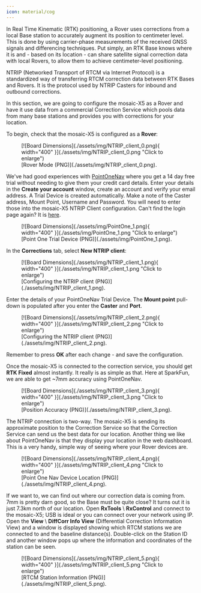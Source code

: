 ```yaml
---
icon: material/cog
---
```


In Real Time Kinematic (RTK) positioning, a Rover uses corrections from a local Base station to accurately augment its position to centimeter level. This is done by using carrier-phase measurements of the received GNSS signals and differencing techniques. Put simply, an RTK Base knows where it is and - based on its location - can share satellite signal correction data with local Rovers, to allow them to achieve centimeter-level positioning.

NTRIP (Networked Transport of RTCM via Internet Protocol) is a standardized way of transferring RTCM correction data between RTK Bases and Rovers. It is the protocol used by NTRIP Casters for inbound and outbound corrections.

In this section, we are going to configure the mosaic-X5 as a Rover and have it use data from a commercial Correction Service which pools data from many base stations and provides you with corrections for your location.

To begin, check that the mosaic-X5 is configured as a **Rover**:

<figure markdown>
[![Board Dimensions](./assets/img/NTRIP_client_0.png){ width="400" }](./assets/img/NTRIP_client_0.png "Click to enlarge")
<figcaption markdown>
[Rover Mode (PNG)](./assets/img/NTRIP_client_0.png).
</figcaption>
</figure>

We've had good experiences with [PointOneNav](https://app.pointonenav.com/trial?src=sparkfun) where you get a 14 day free trial without needing to give them your credit card details. Enter your details in the **Create your account** window, create an account and verify your email address. A Trial Device is created automatically. Make a note of the Caster address, Mount Point, Username and Password. You will need to enter those into the mosaic-X5 NTRIP Client configuration. Can't find the login page again? It is [here](https://app.pointonenav.com/login).

<figure markdown>
[![Board Dimensions](./assets/img/PointOne_1.png){ width="400" }](./assets/img/PointOne_1.png "Click to enlarge")
<figcaption markdown>
[Point One Trial Device (PNG)](./assets/img/PointOne_1.png).
</figcaption>
</figure>

In the **Corrections** tab, select **New NTRIP client**:

<figure markdown>
[![Board Dimensions](./assets/img/NTRIP_client_1.png){ width="400" }](./assets/img/NTRIP_client_1.png "Click to enlarge")
<figcaption markdown>
[Configuring the NTRIP client (PNG)](./assets/img/NTRIP_client_1.png).
</figcaption>
</figure>

Enter the details of your PointOneNav Trial Device. The **Mount point** pull-down is populated after you enter the **Caster** and **Port**.

<figure markdown>
[![Board Dimensions](./assets/img/NTRIP_client_2.png){ width="400" }](./assets/img/NTRIP_client_2.png "Click to enlarge")
<figcaption markdown>
[Configuring the NTRIP client (PNG)](./assets/img/NTRIP_client_2.png).
</figcaption>
</figure>

Remember to press **OK** after each change - and save the configuration.

Once the mosaic-X5 is connected to the correction service, you should get **RTK Fixed** almost instantly. It really is as simple as that. Here at SparkFun, we are able to get ~7mm accuracy using PointOneNav.

<figure markdown>
[![Board Dimensions](./assets/img/NTRIP_client_3.png){ width="400" }](./assets/img/NTRIP_client_3.png "Click to enlarge")
<figcaption markdown>
[Position Accuracy (PNG)](./assets/img/NTRIP_client_3.png).
</figcaption>
</figure>

The NTRIP connection is two-way. The mosaic-X5 is sending its approximate position to the Correction Service so that the Correction Service can send us the best data for our location. Another thing we like about PointOneNav is that they display your location in the web dashboard. This is a very handy, simple way of seeing where your Rover devices are.

<figure markdown>
[![Board Dimensions](./assets/img/NTRIP_client_4.png){ width="400" }](./assets/img/NTRIP_client_4.png "Click to enlarge")
<figcaption markdown>
[Point One Nav Device Location (PNG)](./assets/img/NTRIP_client_4.png).
</figcaption>
</figure>

If we want to, we can find out where our correction data is coming from. 7mm is pretty darn good, so the Base must be quite close? It turns out it is just 7.3km north of our location. Open **RxTools** \ **RxControl** and connect to the mosaic-X5; USB is ideal or you can connect over your network using IP. Open the **View** \ **DiffCorr Info View** (Differential Correction Information View) and a window is displayed showing which RTCM stations we are connected to and the baseline distance(s). Double-click on the Station ID and another window pops up where the information and coordinates of the station can be seen.

<figure markdown>
[![Board Dimensions](./assets/img/NTRIP_client_5.png){ width="400" }](./assets/img/NTRIP_client_5.png "Click to enlarge")
<figcaption markdown>
[RTCM Station Information (PNG)](./assets/img/NTRIP_client_5.png).
</figcaption>
</figure>
